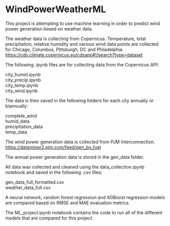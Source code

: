 # WindPowerWeatherML

This project is attempting to use machine learning in order to predict wind power generation based on weather data.

The weather data is collecting from Copernicus. 
Temperature, total precipitation, relative humidity and various wind data points are collected for Chicago, Columbus, Pittsburgh, DC and Philadelphia.
https://cds.climate.copernicus.eu/cdsapp#!/search?type=dataset

The following .ipynb files are for collecting data from the Copernicus API:

city_humid.ipynb \
city_precip.ipynb \
city_temp.ipynb \
city_wind.ipynb 

The data is then saved in the following folders for each city annually or biannually:

complete_wind \
humid_data \
precipitation_data \
temp_data 

The wind power generation data is collected from PJM Interconnection.
https://dataminer2.pjm.com/feed/gen_by_fuel

The annual power generation data is stored in the gen_data folder.

All data was collected and cleaned using the data_collection.ipynb notebook and saved in the following .csv files:

gen_data_full_formatted.csv \
weather_data_full.csv

A neural network, random forest regression and XGBoost regression models are compared based on RMSE and MAE evaluation metrics.

The ML_project.ipynb notebook contains the code to run all of the different models that are compared for this project.
